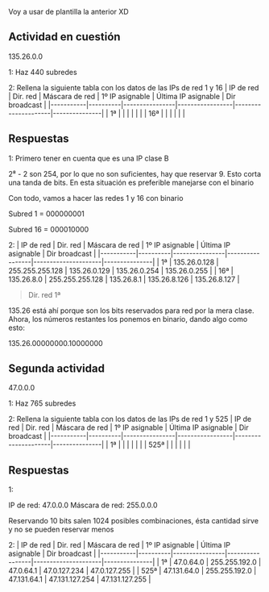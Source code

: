 Voy a usar de plantilla la anterior XD

## Actividad en cuestión
135.26.0.0

1: Haz 440 subredes

2: Rellena la siguiente tabla con los datos de las IPs de red 1 y 16
| IP de red | Dir. red | Máscara de red | 1º IP asignable | Última IP asignable | Dir broadcast |
|-----------|----------|----------------|-----------------|---------------------|---------------|
| 1ª |  |  |  |  |  |
| 16ª |  |  |  |  |  |

## Respuestas
1: Primero tener en cuenta que es una IP clase B

2⁸ - 2 son 254, por lo que no son suficientes, hay que reservar 9. Esto corta una tanda de bits. En esta situación es preferible manejarse con el binario

Con todo, vamos a hacer las redes 1 y 16 con binario

Subred 1 = 000000001

Subred 16 = 000010000

2: 
| IP de red | Dir. red | Máscara de red | 1º IP asignable | Última IP asignable | Dir broadcast |
|-----------|----------|----------------|-----------------|---------------------|---------------|
| 1ª | 135.26.0.128 | 255.255.255.128 | 135.26.0.129 | 135.26.0.254 | 135.26.0.255 |
| 16ª | 135.26.8.0 | 255.255.255.128 | 135.26.8.1 | 135.26.8.126 | 135.26.8.127 |

> Dir. red 1ª

135.26 está ahí porque son los bits reservados para red por la mera clase. Ahora, los números restantes los ponemos en binario, dando algo como esto: 

135.26.00000000.10000000

## Segunda actividad
47.0.0.0

1: Haz 765 subredes

2: Rellena la siguiente tabla con los datos de las IPs de red 1 y 525
| IP de red | Dir. red | Máscara de red | 1º IP asignable | Última IP asignable | Dir broadcast |
|-----------|----------|----------------|-----------------|---------------------|---------------|
| 1ª |  |  |  |  |  |
| 525ª |  |  |  |  |  |

## Respuestas
1: 

IP de red: 47.0.0.0
Máscara de red: 255.0.0.0

Reservando 10 bits salen 1024 posibles combinaciones, ésta cantidad sirve y no se pueden reservar menos

2: 
| IP de red | Dir. red | Máscara de red | 1º IP asignable | Última IP asignable | Dir broadcast |
|-----------|----------|----------------|-----------------|---------------------|---------------|
| 1ª | 47.0.64.0 | 255.255.192.0 | 47.0.64.1 | 47.0.127.234 | 47.0.127.255 |
| 525ª | 47.131.64.0 | 255.255.192.0 | 47.131.64.1 | 47.131.127.254 | 47.131.127.255 |